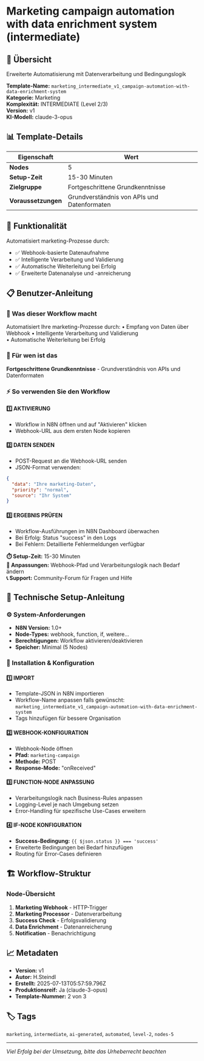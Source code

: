 # Marketing campaign automation with data enrichment system (intermediate)

## 🚀 Übersicht

Erweiterte Automatisierung mit Datenverarbeitung und Bedingungslogik

**Template-Name:** `marketing_intermediate_v1_campaign-automation-with-data-enrichment-system`  
**Kategorie:** Marketing  
**Komplexität:** INTERMEDIATE (Level 2/3)  
**Version:** v1  
**KI-Modell:** claude-3-opus

## 📊 Template-Details

| **Eigenschaft** | **Wert** |
|------------------|----------|
| **Nodes** | 5 |
| **Setup-Zeit** | 15-30 Minuten |
| **Zielgruppe** | Fortgeschrittene Grundkenntnisse |
| **Voraussetzungen** | Grundverständnis von APIs und Datenformaten |

## 🎯 Funktionalität

Automatisiert marketing-Prozesse durch:
- ✅ Webhook-basierte Datenaufnahme
- ✅ Intelligente Verarbeitung und Validierung  
- ✅ Automatische Weiterleitung bei Erfolg
- ✅ Erweiterte Datenanalyse und -anreicherung


## 📋 Benutzer-Anleitung

### 🎯 Was dieser Workflow macht
Automatisiert Ihre marketing-Prozesse durch:
• Empfang von Daten über Webhook
• Intelligente Verarbeitung und Validierung  
• Automatische Weiterleitung bei Erfolg

### 👤 Für wen ist das
**Fortgeschrittene Grundkenntnisse** - Grundverständnis von APIs und Datenformaten

### ⚡ So verwenden Sie den Workflow

#### 1️⃣ AKTIVIERUNG
- Workflow in N8N öffnen und auf "Aktivieren" klicken
- Webhook-URL aus dem ersten Node kopieren

#### 2️⃣ DATEN SENDEN
- POST-Request an die Webhook-URL senden
- JSON-Format verwenden:
```json
{
  "data": "Ihre marketing-Daten",
  "priority": "normal",
  "source": "Ihr System"
}
```

#### 3️⃣ ERGEBNIS PRÜFEN
- Workflow-Ausführungen im N8N Dashboard überwachen
- Bei Erfolg: Status "success" in den Logs
- Bei Fehlern: Detaillierte Fehlermeldungen verfügbar

**⏱️ Setup-Zeit:** 15-30 Minuten  
**🔧 Anpassungen:** Webhook-Pfad und Verarbeitungslogik nach Bedarf ändern  
**📞 Support:** Community-Forum für Fragen und Hilfe

## 🔧 Technische Setup-Anleitung

### ⚙️ System-Anforderungen
- **N8N Version:** 1.0+ 
- **Node-Types:** webhook, function, if, weitere...
- **Berechtigungen:** Workflow aktivieren/deaktivieren
- **Speicher:** Minimal (5 Nodes)

### 🚀 Installation & Konfiguration

#### 1️⃣ IMPORT
- Template-JSON in N8N importieren
- Workflow-Name anpassen falls gewünscht: `marketing_intermediate_v1_campaign-automation-with-data-enrichment-system`
- Tags hinzufügen für bessere Organisation

#### 2️⃣ WEBHOOK-KONFIGURATION
- Webhook-Node öffnen
- **Pfad:** `marketing-campaign`
- **Methode:** POST
- **Response-Mode:** "onReceived"

#### 3️⃣ FUNCTION-NODE ANPASSUNG
- Verarbeitungslogik nach Business-Rules anpassen
- Logging-Level je nach Umgebung setzen
- Error-Handling für spezifische Use-Cases erweitern

#### 4️⃣ IF-NODE KONFIGURATION
- **Success-Bedingung:** `{{ $json.status }} === 'success'`
- Erweiterte Bedingungen bei Bedarf hinzufügen
- Routing für Error-Cases definieren

## 🏗️ Workflow-Struktur

### Node-Übersicht

1. **Marketing Webhook** - HTTP-Trigger
2. **Marketing Processor** - Datenverarbeitung
3. **Success Check** - Erfolgsvalidierung
4. **Data Enrichment** - Datenanreicherung
5. **Notification** - Benachrichtigung


## 📈 Metadaten

- **Version:** v1
- **Autor:** H.Steindl
- **Erstellt:** 2025-07-13T05:57:59.796Z
- **Produktionsreif:** Ja (claude-3-opus)
- **Template-Nummer:** 2 von 3

## 🏷️ Tags

`marketing`, `intermediate`, `ai-generated`, `automated`, `level-2`, `nodes-5`

---

*Viel Erfolg bei der Umsetzung, bitte das Urheberrecht beachten*
